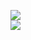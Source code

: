 [![](https://img.shields.io/badge/Made%20With-Github%20Spray-lightgrey.svg?style=for-the-badge&logo=github)](https://github.com/Annihil/github-spray#4619)  
[![](https://i.imgur.com/2DrTn0Z.gif)](https://github.com/Annihil/github-spray)
